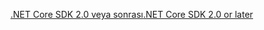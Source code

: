 [<span data-ttu-id="17af2-101">.NET Core SDK 2.0 veya sonrası</span><span class="sxs-lookup"><span data-stu-id="17af2-101">.NET Core SDK 2.0 or later</span></span>](https://dotnet.microsoft.com/download)
